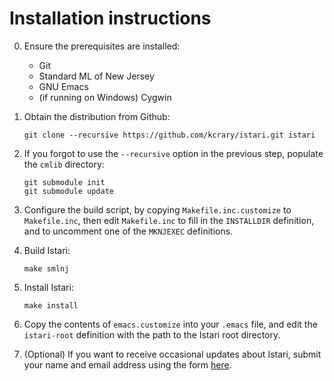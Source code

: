 # Installation instructions

0. Ensure the prerequisites are installed:

   - Git
   - Standard ML of New Jersey
   - GNU Emacs
   - (if running on Windows) Cygwin

1. Obtain the distribution from Github:

       git clone --recursive https://github.com/kcrary/istari.git istari

2. If you forgot to use the `--recursive` option in the previous step,
   populate the `cmlib` directory:

       git submodule init
       git submodule update

3. Configure the build script, by copying `Makefile.inc.customize` to
   `Makefile.inc`, then edit `Makefile.inc` to fill in the `INSTALLDIR`
   definition, and to uncomment one of the `MKNJEXEC` definitions.

4. Build Istari:

       make smlnj

5. Install Istari:

       make install

6. Copy the contents of `emacs.customize` into your `.emacs` file, and
   edit the `istari-root` definition with the path to the Istari root
   directory.

7. (Optional) If you want to receive occasional updates about Istari,
   submit your name and email address using the form
   [here](https://forms.gle/ZuFkEEz29ZMQ9YDi9).
